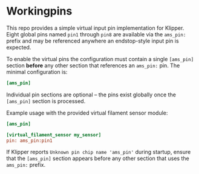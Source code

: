 # Workingpins

This repo provides a simple virtual input pin implementation for Klipper.
Eight global pins named `pin1` through `pin8` are available via the
`ams_pin:` prefix and may be referenced anywhere an endstop-style input pin
is expected.

To enable the virtual pins the configuration must contain a single
`[ams_pin]` section **before** any other section that references an
`ams_pin:` pin.  The minimal configuration is:

```ini
[ams_pin]
```

Individual pin sections are optional – the pins exist globally once the
`[ams_pin]` section is processed.

Example usage with the provided virtual filament sensor module:

```ini
[ams_pin]

[virtual_filament_sensor my_sensor]
pin: ams_pin:pin1
```

If Klipper reports `Unknown pin chip name 'ams_pin'` during startup, ensure
that the `[ams_pin]` section appears before any other section that uses the
`ams_pin:` prefix.
